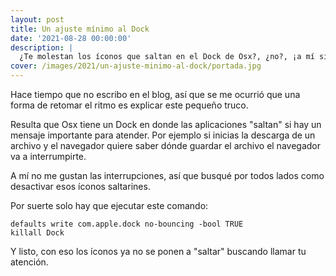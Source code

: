 ```yaml
---
layout: post
title: Un ajuste mínimo al Dock
date: '2021-08-28 00:00:00'
description: |
  ¿Te molestan los íconos que saltan en el Dock de Osx?, ¿no?, ¡a mí sí!
cover: /images/2021/un-ajuste-minimo-al-dock/portada.jpg
---
```


Hace tiempo que no escribo en el blog, así que se me
ocurrió que una forma de retomar el ritmo es explicar
este pequeño truco.

Resulta que Osx tiene un Dock en donde las aplicaciones
"saltan" si hay un mensaje importante para atender. Por
ejemplo si inicias la descarga de un archivo y el navegador
quiere saber dónde guardar el archivo el navegador va a
interrumpirte.

A mí no me gustan las interrupciones, así que busqué por
todos lados como desactivar esos íconos saltarines.

Por suerte solo hay que ejecutar este comando:

```
defaults write com.apple.dock no-bouncing -bool TRUE
killall Dock
```

Y listo, con eso los íconos ya no se ponen a "saltar" buscando
llamar tu atención.
